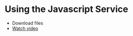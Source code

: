 # Using the Javascript Service

* Download files
* [Watch video](https://player.vimeo.com/video/184398701)
